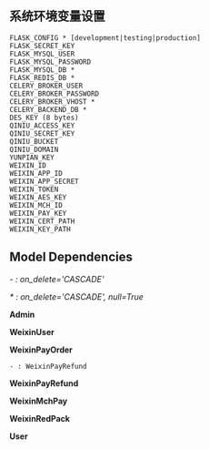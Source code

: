 ## 系统环境变量设置

    FLASK_CONFIG * [development|testing|production]
    FLASK_SECRET_KEY
    FLASK_MYSQL_USER
    FLASK_MYSQL_PASSWORD
    FLASK_MYSQL_DB *
    FLASK_REDIS_DB *
    CELERY_BROKER_USER
    CELERY_BROKER_PASSWORD
    CELERY_BROKER_VHOST *
    CELERY_BACKEND_DB *
    DES_KEY (8 bytes)
    QINIU_ACCESS_KEY
    QINIU_SECRET_KEY
    QINIU_BUCKET
    QINIU_DOMAIN
    YUNPIAN_KEY
    WEIXIN_ID
    WEIXIN_APP_ID
    WEIXIN_APP_SECRET
    WEIXIN_TOKEN
    WEIXIN_AES_KEY
    WEIXIN_MCH_ID
    WEIXIN_PAY_KEY
    WEIXIN_CERT_PATH
    WEIXIN_KEY_PATH

## Model Dependencies

_- : on_delete='CASCADE'_

_* : on_delete='CASCADE', null=True_

**Admin**

**WeixinUser**

**WeixinPayOrder**

    - : WeixinPayRefund

**WeixinPayRefund**

**WeixinMchPay**

**WeixinRedPack**

**User**
